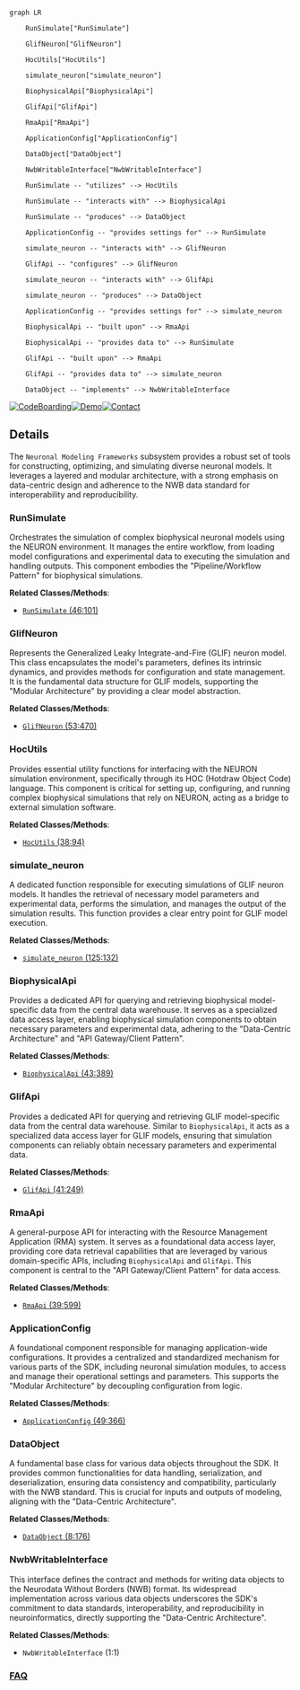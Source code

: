 ```mermaid

graph LR

    RunSimulate["RunSimulate"]

    GlifNeuron["GlifNeuron"]

    HocUtils["HocUtils"]

    simulate_neuron["simulate_neuron"]

    BiophysicalApi["BiophysicalApi"]

    GlifApi["GlifApi"]

    RmaApi["RmaApi"]

    ApplicationConfig["ApplicationConfig"]

    DataObject["DataObject"]

    NwbWritableInterface["NwbWritableInterface"]

    RunSimulate -- "utilizes" --> HocUtils

    RunSimulate -- "interacts with" --> BiophysicalApi

    RunSimulate -- "produces" --> DataObject

    ApplicationConfig -- "provides settings for" --> RunSimulate

    simulate_neuron -- "interacts with" --> GlifNeuron

    GlifApi -- "configures" --> GlifNeuron

    simulate_neuron -- "interacts with" --> GlifApi

    simulate_neuron -- "produces" --> DataObject

    ApplicationConfig -- "provides settings for" --> simulate_neuron

    BiophysicalApi -- "built upon" --> RmaApi

    BiophysicalApi -- "provides data to" --> RunSimulate

    GlifApi -- "built upon" --> RmaApi

    GlifApi -- "provides data to" --> simulate_neuron

    DataObject -- "implements" --> NwbWritableInterface

```



[![CodeBoarding](https://img.shields.io/badge/Generated%20by-CodeBoarding-9cf?style=flat-square)](https://github.com/CodeBoarding/GeneratedOnBoardings)[![Demo](https://img.shields.io/badge/Try%20our-Demo-blue?style=flat-square)](https://www.codeboarding.org/demo)[![Contact](https://img.shields.io/badge/Contact%20us%20-%20contact@codeboarding.org-lightgrey?style=flat-square)](mailto:contact@codeboarding.org)



## Details



The `Neuronal Modeling Frameworks` subsystem provides a robust set of tools for constructing, optimizing, and simulating diverse neuronal models. It leverages a layered and modular architecture, with a strong emphasis on data-centric design and adherence to the NWB data standard for interoperability and reproducibility.



### RunSimulate

Orchestrates the simulation of complex biophysical neuronal models using the NEURON environment. It manages the entire workflow, from loading model configurations and experimental data to executing the simulation and handling outputs. This component embodies the "Pipeline/Workflow Pattern" for biophysical simulations.





**Related Classes/Methods**:



- <a href="https://github.com/AllenInstitute/AllenSDK/blob/master/allensdk/model/biophysical/run_simulate.py#L46-L101" target="_blank" rel="noopener noreferrer">`RunSimulate` (46:101)</a>





### GlifNeuron

Represents the Generalized Leaky Integrate-and-Fire (GLIF) neuron model. This class encapsulates the model's parameters, defines its intrinsic dynamics, and provides methods for configuration and state management. It is the fundamental data structure for GLIF models, supporting the "Modular Architecture" by providing a clear model abstraction.





**Related Classes/Methods**:



- <a href="https://github.com/AllenInstitute/AllenSDK/blob/master/allensdk/model/glif/glif_neuron.py#L53-L470" target="_blank" rel="noopener noreferrer">`GlifNeuron` (53:470)</a>





### HocUtils

Provides essential utility functions for interfacing with the NEURON simulation environment, specifically through its HOC (Hotdraw Object Code) language. This component is critical for setting up, configuring, and running complex biophysical simulations that rely on NEURON, acting as a bridge to external simulation software.





**Related Classes/Methods**:



- <a href="https://github.com/AllenInstitute/AllenSDK/blob/master/allensdk/model/biophys_sim/neuron/hoc_utils.py#L38-L94" target="_blank" rel="noopener noreferrer">`HocUtils` (38:94)</a>





### simulate_neuron

A dedicated function responsible for executing simulations of GLIF neuron models. It handles the retrieval of necessary model parameters and experimental data, performs the simulation, and manages the output of the simulation results. This function provides a clear entry point for GLIF model execution.





**Related Classes/Methods**:



- <a href="https://github.com/AllenInstitute/AllenSDK/blob/master/allensdk/model/glif/simulate_neuron.py#L125-L132" target="_blank" rel="noopener noreferrer">`simulate_neuron` (125:132)</a>





### BiophysicalApi

Provides a dedicated API for querying and retrieving biophysical model-specific data from the central data warehouse. It serves as a specialized data access layer, enabling biophysical simulation components to obtain necessary parameters and experimental data, adhering to the "Data-Centric Architecture" and "API Gateway/Client Pattern".





**Related Classes/Methods**:



- <a href="https://github.com/AllenInstitute/AllenSDK/blob/master/allensdk/api/queries/biophysical_api.py#L43-L389" target="_blank" rel="noopener noreferrer">`BiophysicalApi` (43:389)</a>





### GlifApi

Provides a dedicated API for querying and retrieving GLIF model-specific data from the central data warehouse. Similar to `BiophysicalApi`, it acts as a specialized data access layer for GLIF models, ensuring that simulation components can reliably obtain necessary parameters and experimental data.





**Related Classes/Methods**:



- <a href="https://github.com/AllenInstitute/AllenSDK/blob/master/allensdk/api/queries/glif_api.py#L41-L249" target="_blank" rel="noopener noreferrer">`GlifApi` (41:249)</a>





### RmaApi

A general-purpose API for interacting with the Resource Management Application (RMA) system. It serves as a foundational data access layer, providing core data retrieval capabilities that are leveraged by various domain-specific APIs, including `BiophysicalApi` and `GlifApi`. This component is central to the "API Gateway/Client Pattern" for data access.





**Related Classes/Methods**:



- <a href="https://github.com/AllenInstitute/AllenSDK/blob/master/allensdk/api/queries/rma_api.py#L39-L599" target="_blank" rel="noopener noreferrer">`RmaApi` (39:599)</a>





### ApplicationConfig

A foundational component responsible for managing application-wide configurations. It provides a centralized and standardized mechanism for various parts of the SDK, including neuronal simulation modules, to access and manage their operational settings and parameters. This supports the "Modular Architecture" by decoupling configuration from logic.





**Related Classes/Methods**:



- <a href="https://github.com/AllenInstitute/AllenSDK/blob/master/allensdk/config/app/application_config.py#L49-L366" target="_blank" rel="noopener noreferrer">`ApplicationConfig` (49:366)</a>





### DataObject

A fundamental base class for various data objects throughout the SDK. It provides common functionalities for data handling, serialization, and deserialization, ensuring data consistency and compatibility, particularly with the NWB standard. This is crucial for inputs and outputs of modeling, aligning with the "Data-Centric Architecture".





**Related Classes/Methods**:



- <a href="https://github.com/AllenInstitute/AllenSDK/blob/master/allensdk/core/_data_object_base/data_object.py#L8-L176" target="_blank" rel="noopener noreferrer">`DataObject` (8:176)</a>





### NwbWritableInterface

This interface defines the contract and methods for writing data objects to the Neurodata Without Borders (NWB) format. Its widespread implementation across various data objects underscores the SDK's commitment to data standards, interoperability, and reproducibility in neuroinformatics, directly supporting the "Data-Centric Architecture".





**Related Classes/Methods**:



- `NwbWritableInterface` (1:1)









### [FAQ](https://github.com/CodeBoarding/GeneratedOnBoardings/tree/main?tab=readme-ov-file#faq)